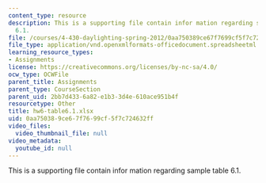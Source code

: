 ```yaml
---
content_type: resource
description: This is a supporting file contain infor mation regarding sample table
  6.1.
file: /courses/4-430-daylighting-spring-2012/0aa750389ce67f7699cf5f7c724632ff_hw6-table6.1.xlsx
file_type: application/vnd.openxmlformats-officedocument.spreadsheetml.sheet
learning_resource_types:
- Assignments
license: https://creativecommons.org/licenses/by-nc-sa/4.0/
ocw_type: OCWFile
parent_title: Assignments
parent_type: CourseSection
parent_uid: 2bb7d433-6a82-e1b3-3d4e-610ace951b4f
resourcetype: Other
title: hw6-table6.1.xlsx
uid: 0aa75038-9ce6-7f76-99cf-5f7c724632ff
video_files:
  video_thumbnail_file: null
video_metadata:
  youtube_id: null
---
```

This is a supporting file contain infor mation regarding sample table 6.1.
